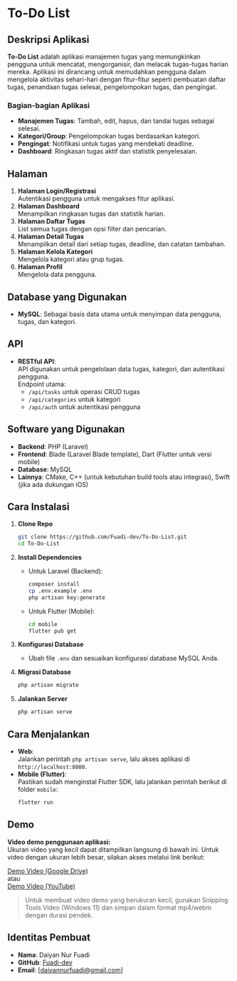 # To-Do List

## Deskripsi Aplikasi

**To-Do List** adalah aplikasi manajemen tugas yang memungkinkan pengguna untuk mencatat, mengorganisir, dan melacak tugas-tugas harian mereka. Aplikasi ini dirancang untuk memudahkan pengguna dalam mengelola aktivitas sehari-hari dengan fitur-fitur seperti pembuatan daftar tugas, penandaan tugas selesai, pengelompokan tugas, dan pengingat.

### Bagian-bagian Aplikasi
- **Manajemen Tugas**: Tambah, edit, hapus, dan tandai tugas sebagai selesai.
- **Kategori/Group**: Pengelompokan tugas berdasarkan kategori.
- **Pengingat**: Notifikasi untuk tugas yang mendekati deadline.
- **Dashboard**: Ringkasan tugas aktif dan statistik penyelesaian.

## Halaman

1. **Halaman Login/Registrasi**  
   Autentikasi pengguna untuk mengakses fitur aplikasi.
2. **Halaman Dashboard**  
   Menampilkan ringkasan tugas dan statistik harian.
3. **Halaman Daftar Tugas**  
   List semua tugas dengan opsi filter dan pencarian.
4. **Halaman Detail Tugas**  
   Menampilkan detail dari setiap tugas, deadline, dan catatan tambahan.
5. **Halaman Kelola Kategori**  
   Mengelola kategori atau grup tugas.
6. **Halaman Profil**  
   Mengelola data pengguna.

## Database yang Digunakan

- **MySQL**: Sebagai basis data utama untuk menyimpan data pengguna, tugas, dan kategori.

## API

- **RESTful API**:  
  API digunakan untuk pengelolaan data tugas, kategori, dan autentikasi pengguna.  
  Endpoint utama:
  - `/api/tasks` untuk operasi CRUD tugas
  - `/api/categories` untuk kategori
  - `/api/auth` untuk autentikasi pengguna

## Software yang Digunakan

- **Backend**: PHP (Laravel)
- **Frontend**: Blade (Laravel Blade template), Dart (Flutter untuk versi mobile)
- **Database**: MySQL
- **Lainnya**: CMake, C++ (untuk kebutuhan build tools atau integrasi), Swift (jika ada dukungan iOS)

## Cara Instalasi

1. **Clone Repo**
    ```bash
    git clone https://github.com/Fuadi-dev/To-Do-List.git
    cd To-Do-List
    ```
2. **Install Dependencies**
    - Untuk Laravel (Backend):
        ```bash
        composer install
        cp .env.example .env
        php artisan key:generate
        ```
    - Untuk Flutter (Mobile):
        ```bash
        cd mobile
        flutter pub get
        ```

3. **Konfigurasi Database**
    - Ubah file `.env` dan sesuaikan konfigurasi database MySQL Anda.

4. **Migrasi Database**
    ```bash
    php artisan migrate
    ```

5. **Jalankan Server**
    ```bash
    php artisan serve
    ```

## Cara Menjalankan

- **Web**:  
  Jalankan perintah `php artisan serve`, lalu akses aplikasi di `http://localhost:8000`.
- **Mobile (Flutter)**:  
  Pastikan sudah menginstal Flutter SDK, lalu jalankan perintah berikut di folder `mobile`:
    ```bash
    flutter run
    ```

## Demo

**Video demo penggunaan aplikasi:**  
Ukuran video yang kecil dapat ditampilkan langsung di bawah ini. Untuk video dengan ukuran lebih besar, silakan akses melalui link berikut:

[Demo Video (Google Drive)](https://drive.google.com/file/d/your-demo-link)  
atau  
[Demo Video (YouTube)](https://youtu.be/your-demo-link)

> Untuk membuat video demo yang berukuran kecil, gunakan Snipping Tools Video (Windows 11) dan simpan dalam format mp4/webm dengan durasi pendek.

## Identitas Pembuat

- **Nama**: Daiyan Nur Fuadi
- **GitHub**: [Fuadi-dev](https://github.com/Fuadi-dev)
- **Email**: [daiyannurfuadi@gmail.com]
